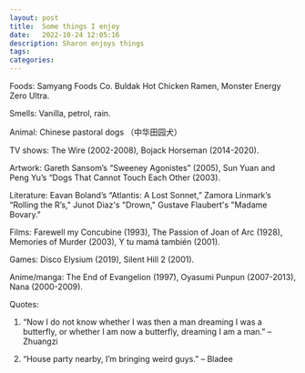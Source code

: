 ```yaml
---
layout: post
title:  Some things I enjoy
date:   2022-10-24 12:05:16
description: Sharon enjoys things
tags: 
categories: 
---
```


Foods: Samyang Foods Co. Buldak Hot Chicken Ramen, Monster Energy Zero Ultra.

Smells: Vanilla, petrol, rain.

Animal: Chinese pastoral dogs （中华田园犬）

TV shows: The Wire (2002-2008), Bojack Horseman (2014-2020).

Artwork: Gareth Sansom’s “Sweeney Agonistes” (2005), Sun Yuan and Peng Yu’s “Dogs That Cannot Touch Each Other (2003).

Literature: Eavan Boland’s “Atlantis: A Lost Sonnet,” Zamora Linmark’s “Rolling the R’s," Junot Diaz's "Drown," Gustave Flaubert's "Madame Bovary."

Films: Farewell my Concubine (1993), The Passion of Joan of Arc (1928), Memories of Murder (2003), Y tu mamá también (2001).

Games: Disco Elysium (2019), Silent Hill 2 (2001).

Anime/manga: The End of Evangelion (1997), Oyasumi Punpun (2007-2013), Nana (2000-2009).

Quotes: 

 1.	“Now I do not know whether I was then a man dreaming I was a butterfly, or whether I am now a butterfly, dreaming I am a man.” – Zhuangzi

 2.	“House party nearby, I’m bringing weird guys.” – Bladee 


